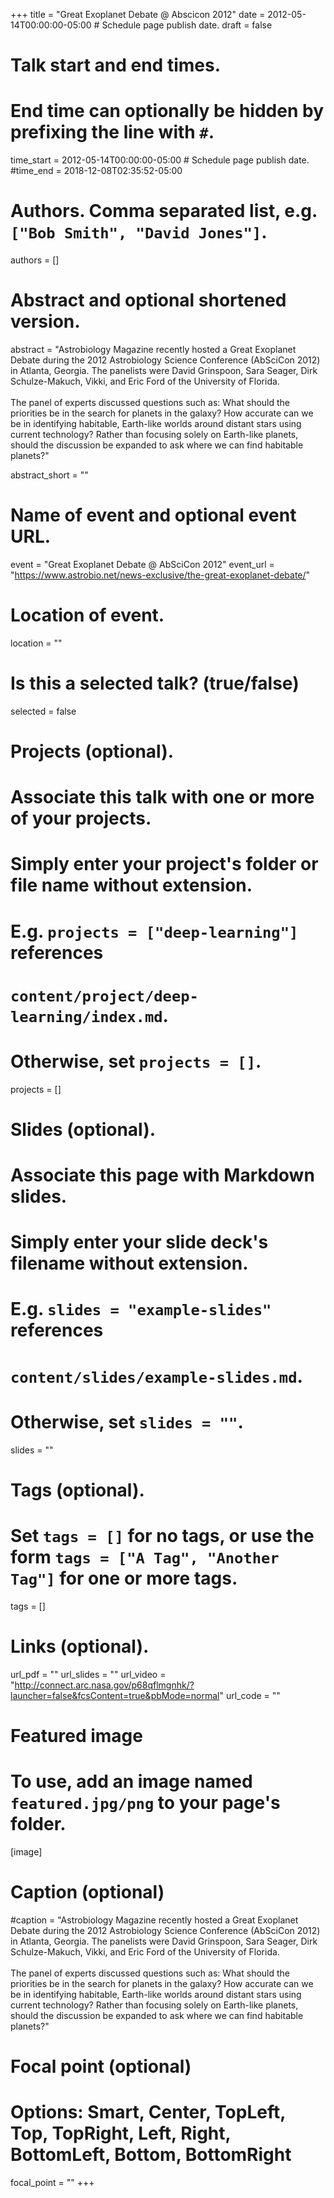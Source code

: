 +++
title = "Great Exoplanet Debate @ Abscicon 2012"
date = 2012-05-14T00:00:00-05:00  # Schedule page publish date.
draft = false

# Talk start and end times.
#   End time can optionally be hidden by prefixing the line with `#`.
time_start = 2012-05-14T00:00:00-05:00  # Schedule page publish date.
#time_end = 2018-12-08T02:35:52-05:00

# Authors. Comma separated list, e.g. `["Bob Smith", "David Jones"]`.
authors = []

# Abstract and optional shortened version.
abstract = "Astrobiology Magazine recently hosted a Great Exoplanet Debate during the 2012 Astrobiology Science Conference (AbSciCon 2012) in Atlanta, Georgia. The panelists were David Grinspoon, Sara Seager, Dirk Schulze-Makuch, Vikki, and Eric Ford of the University of Florida.  <br /><br /> The panel of experts discussed questions such as:  What should the priorities be in the search for planets in the galaxy? How accurate can we be in identifying habitable, Earth-like worlds around distant stars using current technology? Rather than focusing solely on Earth-like planets, should the discussion be expanded to ask where we can find habitable planets?"

abstract_short = ""

# Name of event and optional event URL.
event = "Great Exoplanet Debate @ AbSciCon 2012"
event_url = "https://www.astrobio.net/news-exclusive/the-great-exoplanet-debate/"

# Location of event.
location = ""

# Is this a selected talk? (true/false)
selected = false

# Projects (optional).
#   Associate this talk with one or more of your projects.
#   Simply enter your project's folder or file name without extension.
#   E.g. `projects = ["deep-learning"]` references 
#   `content/project/deep-learning/index.md`.
#   Otherwise, set `projects = []`.
projects = []

# Slides (optional).
#   Associate this page with Markdown slides.
#   Simply enter your slide deck's filename without extension.
#   E.g. `slides = "example-slides"` references 
#   `content/slides/example-slides.md`.
#   Otherwise, set `slides = ""`.
slides = ""

# Tags (optional).
#   Set `tags = []` for no tags, or use the form `tags = ["A Tag", "Another Tag"]` for one or more tags.
tags = []

# Links (optional).
url_pdf = ""
url_slides = ""
url_video = "http://connect.arc.nasa.gov/p68qflmgnhk/?launcher=false&fcsContent=true&pbMode=normal"
url_code = ""

# Featured image
# To use, add an image named `featured.jpg/png` to your page's folder. 
[image]
  # Caption (optional)
 #caption = "Astrobiology Magazine recently hosted a Great Exoplanet Debate during the 2012 Astrobiology Science Conference (AbSciCon 2012) in Atlanta, Georgia. The panelists were David Grinspoon, Sara Seager, Dirk Schulze-Makuch, Vikki, and Eric Ford of the University of Florida.  <br /><br /> The panel of experts discussed questions such as:  What should the priorities be in the search for planets in the galaxy? How accurate can we be in identifying habitable, Earth-like worlds around distant stars using current technology? Rather than focusing solely on Earth-like planets, should the discussion be expanded to ask where we can find habitable planets?"

  # Focal point (optional)
  # Options: Smart, Center, TopLeft, Top, TopRight, Left, Right, BottomLeft, Bottom, BottomRight
  focal_point = ""
+++
